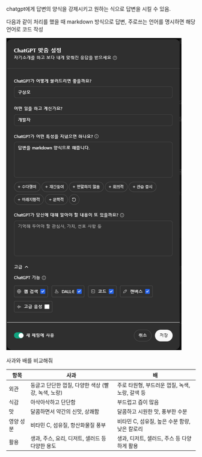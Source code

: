 chatgpt에게 답변의 양식을 강제시키고 원하는 식으로 답변을 시킬 수 있음.

다음과 같이 처리를 했을 때 markdown 방식으로 답변,
주로쓰는 언어를 명시하면 해당 언어로 코드 작성



![](public/image/Pasted%20image%2020250226010857.png)

사과와 배를 비교해줘


| 항목       | 사과                                         | 배                                          |
|------------|----------------------------------------------|---------------------------------------------|
| 외관       | 둥글고 단단한 껍질, 다양한 색상 (빨강, 녹색, 노랑) | 주로 타원형, 부드러운 껍질, 녹색, 노랑, 갈색 등       |
| 식감       | 아삭아삭하고 단단함                           | 부드럽고 즙이 많음                            |
| 맛         | 달콤하면서 약간의 신맛, 상쾌함                | 달콤하고 시원한 맛, 풍부한 수분                |
| 영양 성분  | 비타민 C, 섬유질, 항산화물질 풍부              | 비타민 C, 섬유질, 높은 수분 함량, 낮은 칼로리      |
| 활용       | 생과, 주스, 요리, 디저트, 샐러드 등 다양한 용도  | 생과, 디저트, 샐러드, 주스 등 다양하게 활용       |
